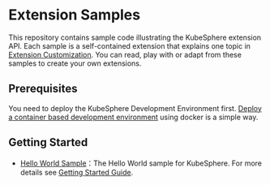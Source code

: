 # Extension Samples

This repository contains sample code illustrating the KubeSphere extension API. Each sample is a self-contained extension that explains one topic in [Extension Customization](https://kubesphere-dev-guide.netlify.app/extension-dev-guide/zh/extension-customization/). You can read, play with or adapt from these samples to create your own extensions.

## Prerequisites

You need to deploy the KubeSphere Development Environment first. [Deploy a container based development environment](https://kubesphere-dev-guide.netlify.app/extension-dev-guide/zh/get-started/prepare-development-environment/) using docker is a simple way.

## Getting Started

- [Hello World Sample](helloworld-sample)：The Hello World sample for KubeSphere. For more details see [Getting Started Guide](https://kubesphere-dev-guide.netlify.app/extension-dev-guide/zh/get-started).